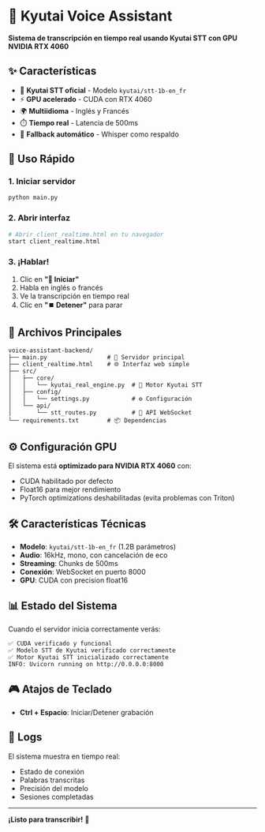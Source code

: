 # 🎤 Kyutai Voice Assistant

**Sistema de transcripción en tiempo real usando Kyutai STT con GPU NVIDIA RTX 4060**

## ✨ Características

- 🚀 **Kyutai STT oficial** - Modelo `kyutai/stt-1b-en_fr` 
- ⚡ **GPU acelerado** - CUDA con RTX 4060
- 🌍 **Multiidioma** - Inglés y Francés
- ⏱️ **Tiempo real** - Latencia de 500ms
- 🔄 **Fallback automático** - Whisper como respaldo

## 🎯 Uso Rápido

### 1. Iniciar servidor
```bash
python main.py
```

### 2. Abrir interfaz
```bash
# Abrir client_realtime.html en tu navegador
start client_realtime.html
```

### 3. ¡Hablar!
1. Clic en **"🎤 Iniciar"**
2. Habla en inglés o francés
3. Ve la transcripción en tiempo real
4. Clic en **"⏹️ Detener"** para parar

## 📂 Archivos Principales

```
voice-assistant-backend/
├── main.py                 # 🚀 Servidor principal
├── client_realtime.html    # 🌐 Interfaz web simple
├── src/
│   ├── core/
│   │   └── kyutai_real_engine.py  # 🧠 Motor Kyutai STT
│   ├── config/
│   │   └── settings.py            # ⚙️ Configuración
│   └── api/
│       └── stt_routes.py          # 📡 API WebSocket
└── requirements.txt        # 📦 Dependencias
```

## ⚙️ Configuración GPU

El sistema está **optimizado para NVIDIA RTX 4060** con:
- CUDA habilitado por defecto
- Float16 para mejor rendimiento  
- PyTorch optimizations deshabilitadas (evita problemas con Triton)

## 🛠️ Características Técnicas

- **Modelo**: `kyutai/stt-1b-en_fr` (1.2B parámetros)
- **Audio**: 16kHz, mono, con cancelación de eco
- **Streaming**: Chunks de 500ms
- **Conexión**: WebSocket en puerto 8000
- **GPU**: CUDA con precision float16

## 📊 Estado del Sistema

Cuando el servidor inicia correctamente verás:
```
✅ CUDA verificado y funcional
✅ Modelo STT de Kyutai verificado correctamente  
✅ Motor Kyutai STT inicializado correctamente
INFO: Uvicorn running on http://0.0.0.0:8000
```

## 🎮 Atajos de Teclado

- **Ctrl + Espacio**: Iniciar/Detener grabación

## 📝 Logs

El sistema muestra en tiempo real:
- Estado de conexión
- Palabras transcritas  
- Precisión del modelo
- Sesiones completadas

---

**¡Listo para transcribir!** 🎉 
